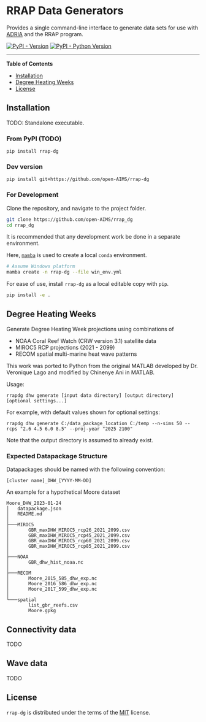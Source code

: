 # RRAP Data Generators

Provides a single command-line interface to generate data sets for use with [ADRIA](https://github.com/open-AIMS/ADRIA.jl) and the RRAP program.


[![PyPI - Version](https://img.shields.io/pypi/v/rrap-dg.svg)](https://pypi.org/project/rrap-dg)
[![PyPI - Python Version](https://img.shields.io/pypi/pyversions/rrap-dg.svg)](https://pypi.org/project/rrap-dg)

-----

**Table of Contents**

- [Installation](#installation)
- [Degree Heating Weeks](#DHW)
- [License](#license)

## Installation

TODO: Standalone executable.

### From PyPI (TODO)

```console
pip install rrap-dg
```

### Dev version

```console
pip install git+https://github.com/open-AIMS/rrap-dg
```

### For Development


Clone the repository, and navigate to the project folder.

```bash
git clone https://github.com/open-AIMS/rrap_dg
cd rrap_dg
```

It is recommended that any development work be done in a separate environment.

Here, [`mamba`](https://mamba.readthedocs.io/en/latest/) is used to create a local `conda` environment.

```bash
# Assume Windows platform
mamba create -n rrap-dg --file win_env.yml
```

For ease of use, install `rrap-dg` as a local editable copy with `pip`.

```bash
pip install -e .
```

## Degree Heating Weeks

Generate Degree Heating Week projections using combinations of 

- NOAA Coral Reef Watch (CRW version 3.1) satellite data
- MIROC5 RCP projections (2021 - 2099)
- RECOM spatial multi-marine heat wave patterns

This work was ported to Python from the original MATLAB developed by Dr. Veronique Lago and modified by Chinenye Ani in MATLAB.

Usage:

```console
rrapdg dhw generate [input data directory] [output directory] [optional settings...]
```

For example, with default values shown for optional settings:

```console
rrapdg dhw generate C:/data_package_location C:/temp --n-sims 50 --rcps "2.6 4.5 6.0 8.5" --proj-year "2025 2100"
```

Note that the output directory is assumed to already exist.


### Expected Datapackage Structure

Datapackages should be named with the following convention:

`[cluster name]_DHW_[YYYY-MM-DD]`

An example for a hypothetical Moore dataset

```
Moore_DHW_2023-01-24
│   datapackage.json
│   README.md
│
├───MIROC5
│       GBR_maxDHW_MIROC5_rcp26_2021_2099.csv
│       GBR_maxDHW_MIROC5_rcp45_2021_2099.csv
│       GBR_maxDHW_MIROC5_rcp60_2021_2099.csv
│       GBR_maxDHW_MIROC5_rcp85_2021_2099.csv
│
├───NOAA
│       GBR_dhw_hist_noaa.nc
│
├───RECOM
│       Moore_2015_585_dhw_exp.nc
│       Moore_2016_586_dhw_exp.nc
│       Moore_2017_599_dhw_exp.nc
│
└───spatial
        list_gbr_reefs.csv
        Moore.gpkg
```


## Connectivity data

TODO

## Wave data

TODO

## License

`rrap-dg` is distributed under the terms of the [MIT](https://spdx.org/licenses/MIT.html) license.
